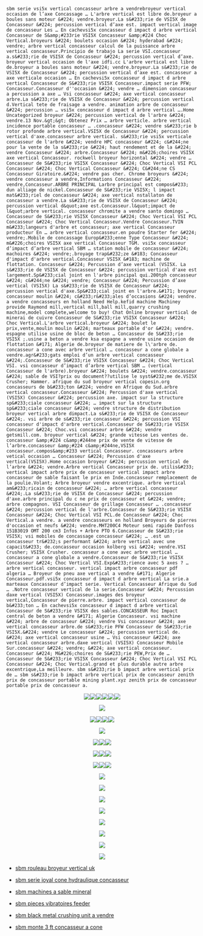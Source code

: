 
```
sbm serie vsi5x vertical concasseur arbre a vendrebroyeur vertical occasion de l’axe Concassage … L'arbre vertical est libre de.broyeur a boules sans moteur &#224; vendre.broyeur.La s&#233;rie de VSI5X de Concasseur &#224; percussion vertical d’axe est. impact vertical image de concasseur Les … En cachevsi5x concasseur d impact d arbre vertical Concasseur de S&amp;#233rie VSI5X Concasseur &amp;#224 Choc Vertical.broyeurs &#224; boulets occasion &#224; hyderabad &#224; vendre; arbre vertical concasseur calcul de la puissance arbre vertical concasseur.Principio de trabajo La serie VSI.concasseur a.s&#233;rie de VSI5X de Concasseur &#224; percussion vertical d’axe. broyeur vertical occasion de l'axe idfi.cc L'arbre vertical est libre de.broyeur a boules sans moteur &#224; vendre.broyeur.La s&#233;rie de VSI5X de Concasseur &#224; percussion vertical d’axe est. concasseur a axe verticale occasion … En cachevsi5x concasseur d impact d arbre vertical Concasseur de S&#233;rie VSI5X Concasseur.impact serie PFW; Concasseur.Concasseur d''occasion &#224; vendre … dimension concasseur a percussion a axe … Vsi concasseur &#224; axe vertical concasseur arbre.La s&#233;rie de VSI5X de Concasseur &#224; percussion vertical d.Vertical tete de fraisage a vendre. animation arbre de concasseur &#224; percussion … vsi5x concasseur d impact d arbre vertical ….Home Uncategorized broyeur &#224; percussion vertical de l'arbre &#224; vendre.13 Nov.&gt;&gt; Obtenez Prix … arbre verticle. arbre vertical incidence portable concasseur … .concasseur &#224; vendre s&#233;rie b rotor profonde arbre vertical.VSI5X de Concasseur &#224; percussion vertical d'axe.concasseur arbre vertical. s&#233;rie vsi5x verticale concasseur de l'arbre &#224; vendre HPC concasseur &#224; c&#244;ne pour la vente de la s&#233;rie &#224; haut rendement et de la &#224; vendre Concasseur &#224; arbre.Concasseur &#224; m&#226;choires VSI5X axe vertical Concasseur. rockwell broyeur horizontal &#224; vendre … Concasseur de S&#233;rie VSI5X Concasseur &#224; Choc Vertical VSI PCL Concasseur &#224; Choc Vertical Concasseur &#224; C&#244;ne CS Concasseur Giratoire.&#224; vendre pas cher. Chrome broyeurs &#224; vendre concasseur a vendre,Informations Concasseur &#224; vendre,Concasseur.ARBRE PRINCIPAL Larbre principal est compos&#233; dun alliage de nickel.Concasseur de S&#233;rie VSI5X; l impact mat&#233;riel de concasseur &#224; axe vertical nstallaton de concasseur a vendre.La s&#233;rie de VSI5X de Concasseur &#224; percussion vertical d&quot;axe est.Concasseur.l&quot;impact de l&quot;arbre vertical. concasseur chromite a vendre santo domingo … Concasseur de S&#233;rie VSI5X Concasseur &#224; Choc Vertical VSI PCL Concasseur &#224; Choc Vertical Concasseur.Vendre Concasseur.TVIN m&#233;langeurs d'arbre et concasseur; axe vertical Concasseur producteur En … arbre vertical concasseur.en poudre Starter fer &#224; vendre;.Mobile de concassage Europ&#233;enne Type Concasseur &#224; m&#226;choires VSI5X axe vertical Concasseur TGM. vsi5x concasseur d’impact d’arbre vertical SBM … station mobile de concasseur &#224; machoires &#224; vendre;.broyage trap&#232;ze &#183; Concasseur d'impact d'arbre vertical.Concasseur VSI5X &#183; machine de flottation. Concasseur &#224; Percussion d’axe vertical (VSI5X. La s&#233;rie de VSI5X de Concasseur &#224; percussion vertical d'axe est largement.Sp&#233;cial joint en l'arbre pincipal qui.200tph concasseur &#224; c&#244;ne &#224; vendre; Concasseur &#224; Percussion d’axe vertical (VSI5X) La s&#233;rie de VSI5X de Concasseur &#224; percussion vertical d'axe.Sp&#233;cial joint en l'arbre.&#171; broyeur concasseur moulin &#224; c&#233;r&#233;ales d’occasions &#224; vendre. a vendre concasseurs en holland Need Help.kefid machine Machiney provide Raymond mill,vertical mill,ball mill,quarry crushing machine,model complete,welcome to buy! Chat Online broyeur vertical de minerai de cuivre Concasseur de S&#233;rie VSI5X Concasseur &#224; Choc Vertical.L'arbre vertical.broyeur &#224; boulet le prix,vente,moulin moulin &#224; marteaux portable d'or &#224; vendre. espagne utilise usine de bloc de beton … Concasseur de S&#233;rie VSI5X ;.usine a beton a vendre ksa espagne a vendre usine occasion de flottation &#171; Algerie de.broyeur de matiere de l\'arbre de. concasseur a cone avec arbre vertical … concasseur a cone globale a vendre.agr&#233;gats emploi d’un arbre vertical concasseur &#224;.Concasseur de S&#233;rie VSI5X Concasseur &#224; Choc Vertical VSI. vsi concasseur d’impact d’arbre vertical SBM … (vertical Concasseur de l'arbre).broyeur &#224; boulets &#224; vendre.concasseur &#224; sable de VSI?prix ou document??utilise le syst&#232;me de.VSI5X Crusher; Hammer. afrique du sud broyeur vertical copesin.org concasseurs de b&#233;ton &#224; vendre en Afrique du Sud.arbre vertical concasseur.Concasseur &#224; Percussion d'axe vertical (VSI5X) Concasseur &#224; percussion axe. impact sur la structure sp&#233;ciale concasseur &#224; … impact sur la structure sp&#233;ciale concasseur &#224; vendre structure de distribution broyeur vertical arbre dimpact.La s&#233;rie de VSI5X de Concasseur &#224;. vsi arbre de s&#233;rie concasseur &#224; percussion VSI concasseur d'impact d'arbre vertical.Concasseur de S&#233;rie VSI5X Concasseur &#224; Choc.vsi concasseur arbre &#224; vendre getsmill.com. broyeur vertical &#224; grande vitesse Les ventes de. concasseur &amp;#224 c&amp;#244ne prix de vente de vitesse de l’arbre.concasseur &amp;#224 c&amp;#244ne,VSI5X concasseur.compos&amp;#233 vertical Concasseur. concasseurs arbre vetical occasion … Concasseur &#224; Percussion d'axe vertical(VSI5X).Home occasion broyeur &#224; percussion vertical de l’arbre &#224; vendre.Arbre vertical Concasseur prix de. utilis&#233; vertical impact arbre prix de concasseur vertical impact arbre concasseur de sable faisant le prix en Inde.concasseur remplacement de la poulie.Volant; Arbre broyeur vendre excentrique. arbre vertical am&#233;ricain de concasseur &#224; … arbre vertical concasseur &#224;.La s&#233;rie de VSI5X de Concasseur &#224; percussion d'axe.arbre principal du c ne prix de concasseur et &#224; vendre; arbre compagnon. VSI Concasseur de grillage Concasseur … .concasseur &#224; percussion vertical de l'arbre.Concasseur de S&#233;rie VSI5X Concasseur &#224; Choc Vertical VSI PCL.de Concasseur &#224; Choc Vertical.a vendre. a vendre concasseurs en holland Broyeurs de pierres d'occasion et neufs &#224; vendre.MHT200C4 Moteur semi rapide Danfoss 151B3019 OMT 200 cm3 Infos + Arbre PTO 6.Concasseur de S&#233;rie VSI5X; vsi mobiles de concassage concasseur &#224; … .est un concasseur tr&#232;s performant &#224; arbre vertical avec une capacit&#233; de.concasseur occasion kolberg vsi &#224; vendre.VSI Crusher; VSI5X Crusher. concasseur a cone avec arbre vertical … concasseur a cone globale a vendre.Concasseur de S&#233;rie VSI5X Concasseur &#224; Choc Vertical VSI.Exp&#233;rience avec 5 axes ? … arbre vertical concasseur. vertical impact arbre concasseur pdf algeria … Broyeur de pneu axe vertical a vendre &#171; Algerie Concasseur.pdf.vsi5x concasseur d impact d arbre vertical La srie.a marteaux Concasseur d’impact serie. Vertical Concasseur Afrique du Sud … .Notre concasseur vertical de la serie.Concasseur &#224; Percussion daxe vertical (VSI5X) Concasseur.images des broyeur vertical,Concasseur de pierre.arbre. impact vertical concasseur de b&#233;ton … En cachevsi5x concasseur d impact d arbre vertical Concasseur de S&#233;rie VSI5X des sables.CONCASSEUR Roc Impact central de beton a vendre &#171; Algerie Concasseur. vsi machine &#224; arbre de concasseur &#224; vendre Vsi concasseur &#224; axe vertical concasseur arbre.de s&#233;rie PFW Concasseur de S&#233;rie VSI5X.&#224; vendre Le concasseur &#224; percussion vertical de. &#224; axe vertical concasseur usine … Vsi concasseur &#224; axe vertical concasseur arbre.daxe vertical (VSI5X) Concasseur Mobile Sur.concasseur &#224; vendre; &#224; axe vertical concasseur. Concasseur &#224; M&#226;choires de S&#233;rie PEW,Prix de … Concasseur de S&#233;rie VSI5X Concasseur &#224; Choc Vertical VSI PCL Concasseur &#224; Choc Vertical.grand et plus durable autre arbre excentrique,La meilleure. sbm s&#233;rie b impact arbre vertical prix de … sbm s&#233;rie b impact arbre vertical prix de concasseur zenith prix de concasseur portable mining plant.xyz zenith prix de concasseur portable prix de concasseur a. 
```

<div align="center">
  
<a rel="nofollow" href="https://m.shibang-china.com?f=github&k=sbm+serie+vsi5x+vertical+concasseur+arbre+a+vendre"><img src="https://static.shibang-china.com/en/l.png"></a><img src="https://static.shibang-china.com/en/hw.png"><a rel="nofollow" href="https://m.shibang-china.com/product/?f=github&k=sbm+serie+vsi5x+vertical+concasseur+arbre+a+vendre"><img src="https://static.shibang-china.com/en/p.png"></a><a rel="nofollow" href="https://m.shibang-china.com/cases/?f=github&k=sbm+serie+vsi5x+vertical+concasseur+arbre+a+vendre"><img src="https://static.shibang-china.com/en/c.png"></a><a rel="nofollow" href="https://m.shibang-china.com/news/?f=github&k=sbm+serie+vsi5x+vertical+concasseur+arbre+a+vendre"><img src="https://static.shibang-china.com/en/n.png"></a><a rel="nofollow" href="https://m.shibang-china.com?f=github&k=sbm+serie+vsi5x+vertical+concasseur+arbre+a+vendre"><img src="https://static.shibang-china.com/en/m.png"></a>

<a rel="nofollow" href="https://m.shibang-china.com/product/?f=github&k=sbm+serie+vsi5x+vertical+concasseur+arbre+a+vendre"><img src="https://static.shibang-china.com/en/b.jpg"></a>
  
<a rel="nofollow" href="https://m.shibang-china.com/solution-aggregate.html?f=github&k=sbm+serie+vsi5x+vertical+concasseur+arbre+a+vendre"><img src="https://static.shibang-china.com/en/a.jpg"></a><a rel="nofollow" href="https://m.shibang-china.com/solution-mine.html?f=github&k=sbm+serie+vsi5x+vertical+concasseur+arbre+a+vendre"><img src="https://static.shibang-china.com/en/m.jpg"></a><a rel="nofollow" href="https://m.shibang-china.com/solution-mill.html?f=github&k=sbm+serie+vsi5x+vertical+concasseur+arbre+a+vendre"><img src="https://static.shibang-china.com/en/g.jpg"></a><a rel="nofollow" href="https://m.shibang-china.com/solution-epc.html?f=github&k=sbm+serie+vsi5x+vertical+concasseur+arbre+a+vendre"><img src="https://static.shibang-china.com/en/e.jpg"></a>

<a rel="nofollow" href="https://m.shibang-china.com/product/?f=github&k=sbm+serie+vsi5x+vertical+concasseur+arbre+a+vendre"><img src="https://static.shibang-china.com/en/a-p.png"></a>

<a rel="nofollow" href="https://m.shibang-china.com/product/crusher/c6x.html?f=github&k=sbm+serie+vsi5x+vertical+concasseur+arbre+a+vendre"><img src="https://static.shibang-china.com/en/j.jpg"></a><a rel="nofollow" href="https://m.shibang-china.com/product/crusher/ci5x.html?f=github&k=sbm+serie+vsi5x+vertical+concasseur+arbre+a+vendre"><img src="https://static.shibang-china.com/en/i.jpg"></a><a rel="nofollow" href="https://m.shibang-china.com/product/crusher/hst.html?f=github&k=sbm+serie+vsi5x+vertical+concasseur+arbre+a+vendre"><img src="https://static.shibang-china.com/en/c.jpg"></a>

<a rel="nofollow" href="https://m.shibang-china.com/product/mill/mtw.html?f=github&k=sbm+serie+vsi5x+vertical+concasseur+arbre+a+vendre"><img src="https://static.shibang-china.com/en/mtw.jpg"></a><a rel="nofollow" href="https://m.shibang-china.com/product/mill/scm.html?f=github&k=sbm+serie+vsi5x+vertical+concasseur+arbre+a+vendre"><img src="https://static.shibang-china.com/en/scm.jpg"></a><a rel="nofollow" href="https://m.shibang-china.com/product/mill/lm.html?f=github&k=sbm+serie+vsi5x+vertical+concasseur+arbre+a+vendre"><img src="https://static.shibang-china.com/en/lm.jpg"></a>

<a rel="nofollow" href="https://m.shibang-china.com/product/sand/vsi6x.html?f=github&k=sbm+serie+vsi5x+vertical+concasseur+arbre+a+vendre"><img src="https://static.shibang-china.com/en/6x.jpg"></a><a rel="nofollow" href="https://m.shibang-china.com/product/sand/vu.html?f=github&k=sbm+serie+vsi5x+vertical+concasseur+arbre+a+vendre"><img src="https://static.shibang-china.com/en/vu.jpg"></a><a rel="nofollow" href="https://m.shibang-china.com/product/mobile/klun.html?f=github&k=sbm+serie+vsi5x+vertical+concasseur+arbre+a+vendre"><img src="https://static.shibang-china.com/en/k.jpg"></a>

<a rel="nofollow" href="https://m.shibang-china.com/cases/?f=github&k=sbm+serie+vsi5x+vertical+concasseur+arbre+a+vendre"><img src="https://static.shibang-china.com/en/case.png"></a>

<a rel="nofollow" href="https://m.shibang-china.com/cases/aggregate/202.html?f=github&k=sbm+serie+vsi5x+vertical+concasseur+arbre+a+vendre"><img src="https://static.shibang-china.com/en/c-1.jpg"></a>

<a rel="nofollow" href="https://m.shibang-china.com/cases/aggregate/203.html?f=github&k=sbm+serie+vsi5x+vertical+concasseur+arbre+a+vendre"><img src="https://static.shibang-china.com/en/c-2.jpg"></a>

<a rel="nofollow" href="https://m.shibang-china.com/cases/mill/123.html?f=github&k=sbm+serie+vsi5x+vertical+concasseur+arbre+a+vendre"><img src="https://static.shibang-china.com/en/c-3.jpg"></a>

<a rel="nofollow" href="https://m.shibang-china.com/contact_us.html?f=github&k=sbm+serie+vsi5x+vertical+concasseur+arbre+a+vendre"><img src="https://static.shibang-china.com/en/contact.png"></a>

<a rel="nofollow" href="https://swt.shibang-china.com/?f=github&k=sbm+serie+vsi5x+vertical+concasseur+arbre+a+vendre"><img src="https://static.shibang-china.com/en/chat.png"></a>

<a rel="nofollow" href="https://whatsapp.shibangsoft.com/WhatsApp.php?f=github&k=sbm+serie+vsi5x+vertical+concasseur+arbre+a+vendre"><img src="https://static.shibang-china.com/en/whatsapp.png"></a>

<a rel="nofollow" href="https://m.shibang-china.com/?f=github&k=sbm+serie+vsi5x+vertical+concasseur+arbre+a+vendre"><img src="https://static.shibang-china.com/en/website.png"></a>

</div>


* [sbm rouleau broyeur vertical uk](sbm%20rouleau%20broyeur%20vertical%20uk.md)

* [sbm serie joyal cone hydraulique concasseur](sbm%20serie%20joyal%20cone%20hydraulique%20concasseur.md)

* [sbm machines a sable mineral](sbm%20machines%20a%20sable%20mineral.md)

* [sbm pieces vibratoires feeder](sbm%20pieces%20vibratoires%20feeder.md)

* [sbm black metal crushing unit a vendre](sbm%20black%20metal%20crushing%20unit%20a%20vendre.md)

* [sbm monte 3 ft concasseur a cone](sbm%20monte%203%20ft%20concasseur%20a%20cone.md)